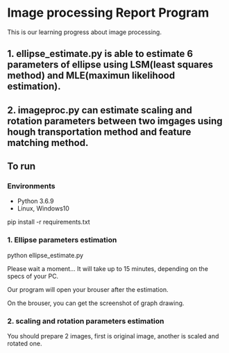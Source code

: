 # Image processing Report Program

This is our learning progress about image processing.

## 1. ellipse_estimate.py is able to estimate 6 parameters of ellipse using LSM(least squares method) and MLE(maximun likelihood estimation).

## 2. imageproc.py can estimate scaling and rotation parameters between two imgages using hough transportation method and feature matching method.

## To run
### Environments
- Python 3.6.9
- Linux, Windows10

pip install -r requirements.txt

### 1. Ellipse parameters estimation
python ellipse_estimate.py

Please wait a moment...
It will take up to 15 minutes, depending on the specs of your PC.

Our program will open your brouser after the estimation.

On the brouser, you can get the screenshot of graph drawing.

###  2. scaling and rotation parameters estimation
You should prepare 2 images, first is original image, another is scaled and rotated one.




